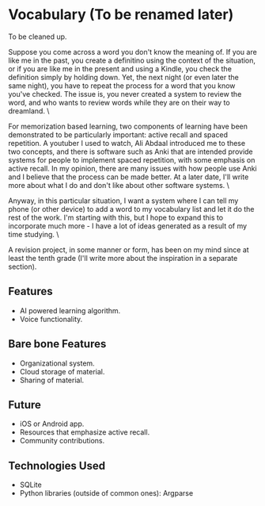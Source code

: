 # Vocabulary (To be renamed later)
To be cleaned up.

Suppose you come across a word you don't know the meaning of. If you are like me in the past, you create a definitino using the context of the situation, or if you are like me in the present and using a Kindle, you check the definition simply by holding down. Yet, the next night (or even later the same night), you have to repeat the process for a word that you know you've checked. The issue is, you never created a system to review the word, and who wants to review words while they are on their way to dreamland. \\

For memorization based learning, two components of learning have been demonstrated to be particularly important: active recall and spaced repetition. A youtuber I used to watch, Ali Abdaal introduced me to these two concepts, and there is software such as Anki that are intended provide systems for people to implement spaced repetition, with some emphasis on active recall. In my opinion, there are many issues with how people use Anki and I believe that the process can be made better. At a later date, I'll write more about what I do and don't like about other software systems. \\

Anyway, in this particular situation, I want a system where I can tell my phone (or other device) to add a word to my vocabulary list and let it do the rest of the work. I'm starting with this, but I hope to expand this to incorporate much more - I have a lot of ideas generated as a result of my time studying. \\

A revision project, in some manner or form, has been on my mind since at least the tenth grade (I'll write more about the inspiration in a separate section). 

## Features
- AI powered learning algorithm.
- Voice functionality. 

## Bare bone Features
- Organizational system.
- Cloud storage of material.
- Sharing of material.

## Future
- iOS or Android app.
- Resources that emphasize active recall.
- Community contributions.

## Technologies Used
- SQLite
- Python libraries (outside of common ones): Argparse


